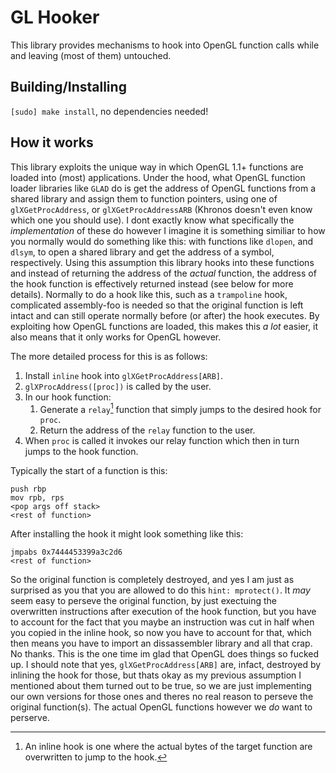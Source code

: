 # GL Hooker 

This library provides mechanisms to hook into OpenGL function calls while and leaving (most of them) untouched.

## Building/Installing
`[sudo] make install`, no dependencies needed!

## How it works

This library exploits the unique way in which OpenGL 1.1+ functions are loaded into (most) applications. Under the hood, what OpenGL function loader libraries like `GLAD` do is get the address of OpenGL functions from a shared library and assign them to function pointers, using one of `glXGetProcAddress`, or `glXGetProcAddressARB` (Khronos doesn't even know which one you should use). I dont exactly know what specifically the *implementation* of these do however I imagine it is something similiar to how you normally would do something like this: with functions like `dlopen`, and `dlsym`, to open a shared library and get the address of a symbol, respectively. Using this assumption this library hooks into these functions and instead of returning the address of the *actual* function, the address of the hook function is effectively returned instead (see below for more details). Normally to do a hook like this, such as a `trampoline` hook, complicated assembly-foo is needed so that the original function is left intact and can still operate normally before (or after) the hook executes. By exploiting how OpenGL functions are loaded, this makes this *a lot* easier, it also means that it only works for OpenGL however.

The more detailed process for this is as follows:

1. Install `inline` hook into `glXGetProcAddress[ARB]`.
2. `glXProcAddress([proc])` is called by the user.
3. In our hook function:
    1. Generate a `relay`[^1] function that simply jumps to the desired hook for `proc`.
    2. Return the address of the `relay` function to the user.
4. When `proc` is called it invokes our relay function which then in turn jumps to the hook function.

[^1]: An inline hook is one where the actual bytes of the target function are overwritten to jump to the hook. 

Typically the start of a function is this:

`push rbp`\
`mov rpb, rps`\
`<pop args off stack>`\
`<rest of function>`

After installing the hook it might look something like this:

`jmpabs 0x7444453399a3c2d6`\
`<rest of function>`

So the original function is completely destroyed, and yes I am just as surprised as you that you are allowed to do this `hint: mprotect()`. It *may* seem easy to perseve the original function, by just exectuing the overwritten instructions after execution of the hook function, but you have to account for the fact that you maybe an instruction was cut in half when you copied in the inline hook, so now you have to account for that, which then means you have to import an dissassembler library and all that crap. No thanks. This is the one time im glad that OpenGL does things so fucked up. I should note that yes, `glXGetProcAddress[ARB]` are, infact, destroyed by inlining the hook for those, but thats okay as my previous assumption I mentioned about them turned out to be true, so we are just implementing our own versions for those ones and theres no real reason to perseve the original function(s). The actual OpenGL functions however we *do* want to perserve.


